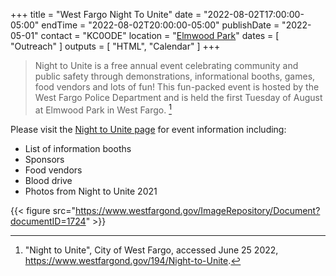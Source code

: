 +++
title = "West Fargo Night To Unite"
date = "2022-08-02T17:00:00-05:00"
endTime = "2022-08-02T20:00:00-05:00"
publishDate = "2022-05-01"
contact = "KC0ODE"
location = "[Elmwood Park](/places/west-fargo-elmwood-park/)"
dates = [ "Outreach" ]
outputs = [ "HTML", "Calendar" ]
+++
<!--RRRA members will staff a publicity table to spread awareness about Amateur
Radio. Set-up will start at 3pm.-->

>Night to Unite is a free annual event celebrating community and public safety
>through demonstrations, informational booths, games, food vendors and lots of
>fun! This fun-packed event is hosted by the West Fargo Police Department and
>is held the first Tuesday of August at Elmwood Park in West Fargo. [^1]

[^1]: "Night to Unite", City of West Fargo, accessed June 25 2022, https://www.westfargond.gov/194/Night-to-Unite. 

Please visit the
[Night to Unite page](https://www.westfargond.gov/194/Night-to-Unite)
for event information including:

* List of information booths
* Sponsors
* Food vendors
* Blood drive
* Photos from Night to Unite 2021

{{< figure src="https://www.westfargond.gov/ImageRepository/Document?documentID=1724" >}}
